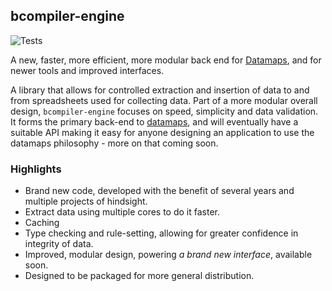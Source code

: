 ## bcompiler-engine

![Tests](https://github.com/hammerheadlemon/bcompiler-engine/workflows/Tests/badge.svg?branch=master)

A new, faster, more efficient, more modular back end for
[Datamaps](https://datamaps.twentyfoursoftware.com), and for newer tools and improved interfaces.

A library that allows for controlled extraction and insertion of data to and
from spreadsheets used for collecting data. Part of a more modular overall
design, `bcompiler-engine` focuses on speed, simplicity and data validation. It
forms the primary back-end to
[datamaps](https://datamaps.twentyfoursoftware.com), and will
eventually have a suitable API making it easy for anyone designing an
application to use the datamaps philosophy - more on that coming soon.

### Highlights

* Brand new code, developed with the benefit of several years and multiple projects
    of hindsight.
* Extract data using multiple cores to do it faster.
* Caching
* Type checking and rule-setting, allowing for greater confidence in integrity of data.
* Improved, modular design, powering *a brand new interface*, available soon.
* Designed to be packaged for more general distribution.

